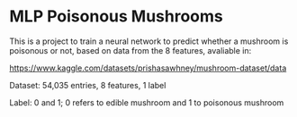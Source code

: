 # MLP Poisonous Mushrooms

This is a project to train a neural network to predict whether a mushroom is poisonous or not, based on data from the 8 features, avaliable in:

https://www.kaggle.com/datasets/prishasawhney/mushroom-dataset/data

Dataset: 54,035 entries, 8 features, 1 label

Label: 0 and 1; 0 refers to edible mushroom and 1 to poisonous mushroom